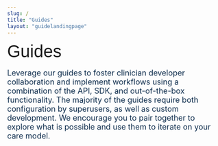 ```yaml
---
slug: /
title: "Guides"
layout: "guidelandingpage"
---
```



<span style="font-size: 40px; font-family: Helvetica-light, sans-serif;">Guides</span>
<br>
<br>
<span style="color:#0D2C4C; font-size: 18px">Leverage our guides to foster clinician developer collaboration and implement workflows using a combination of the API, SDK, and out-of-the-box functionality. The majority of the guides require both configuration by superusers, as well as custom development. We encourage you to pair together to explore what is possible and use them to iterate on your care model. </span>
<br>
<br>


<head>
    <title>HTML Table with Styled Text</title>
    <style>
        table {
            width: 100%;
            border-collapse: collapse;
            background-color: #f0f0f0; 
        }
        
        td {
            width: 25%;
            padding: 2px;
            border: 4px solid white;

        }
    </style>
</head>
<body>
<table style="font-size: 14px; background-color: transparent;">
    <tr>
        <td colspan="4">
            <strong style="font-size: 20px; color: #22698C;">Elements of Care Modeling<br></strong>
        </td>
    </tr>
</table>     
    <table style="font-size: 14px;">  	
        <tr>
            <td>
                <strong style="font-size: 16px;color: #22698C;">Patient Sourcing & Intake</strong>
                <p><a href="/guides/optimize-patient-intake">Optimize Patient Intake</a></p>
            </td>
            <td>
                <strong style="font-size: 16px;color: #22698C;">Ongoing Interaction Modes & Utilization Policies</strong><br><br>
                <a href="/guides/external-scheduling">External Scheduling</a><br><br>
                <a href="/guides/asynchronous-care/">Asynchronous Care</a><br><br>
                <a href="/guides/patient-messaging/">Patient Messaging</a><br><br>
            </td>
            <td>
                <strong style="font-size: 16px;color: #22698C;">Diagnostic Range & Inputs</strong>
                <p><a href="/guides/customize-search-results">Customize Search Results</a></p>
            </td>
            <td>
                <strong style="font-size: 16px;color: #22698C;">Scope of Interventions & Safety Framework</strong>
                <p><a href="/guides/build-a-safety-framework">Build a Safety Framework</a></p>
            </td>
        </tr>
           <tr>
            <td>
                <strong style="font-size: 16px; color: #22698C;">Care Team Composition & Sourcing</strong>
                <p><a href="/guides/team-based-care">Team Based Care</a></p><br><br><br><br><br><br>
            </td>
            <td>
                <strong style="font-size: 16px;color: #22698C;">Content & Automation</strong>
                <p>Check back soon</p>
            </td>
            <td>
                <strong style="font-size: 16px; color: #22698C;">Pricing & Payments</strong>
               <p>Check back soon</p>
            </td>
            <td>
            </td>
        </tr>
     
</table>
<br>
<table style="font-size: 14px; background-color: transparent;">
    <tr>
        <td colspan="4">
            <strong style="font-size: 20px; color: #22698C;">Care Models<br></strong>
        </td>
    </tr>
</table> 
<table style="font-size: 14px;">
    <tr>
        <td colspan="4">
            <strong style="font-size: 20px; color: #22698C;"><a href="/guides/bh">Behavioral Health</a><br></strong>
        </td>
    </tr>
</table> 





